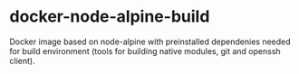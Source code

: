 # docker-node-alpine-build

Docker image based on node-alpine with preinstalled dependenies needed for build environment (tools for building native modules, git and openssh client).
